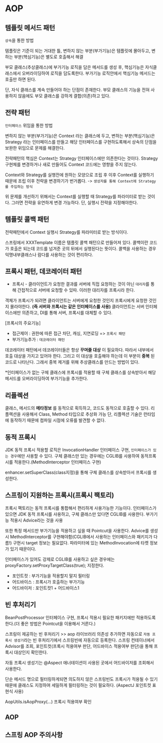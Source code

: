 # AOP

## 템플릿 메서드 패턴
`상속`을 통한 방법

템플릿은 기준이 되는 거대한 틀, 변하지 않는 부분(부가기능)은 템플릿에 몰아두고, 변하는 부분(핵심기능)은 별도로 호출해서 해결

부모 클래스(추상클래스)에 부가기능 로직을 담은 메서드를 생성 후, 핵심기능은 자식클래스에서 오버라이딩하여 로직을 담도록한다. 부가기능 로직안에서 핵심기능 메서드는 호출만 하면 된다.

단, 자식 클래스를 계속 만들어야 하는 단점이 존재한다. 부모 클래스의 기능을 전혀 사용하지 않음에도 부모 클래스를 강하게 결합(의존)하고 있다.

## 전략 패턴
`인터페이스` 위임을 통한 방법

변하지 않는 부분(부가기능)은 Context 라는 클래스에 두고, 변하는 부분(핵심기능)은 Strategy 라는 인터페이스를 만들고 해당 인터페이스를 구현하도록해서 상속의 단점을 보완한 위임으로 문제를 해결한다.

전략패턴의 핵심은 Context는 Strategy 인터페이스에만 의존한다는 것이다. Strategy 구현체를 변경하거나 새로 만들어도 Context 코드에는 영향을 주지 않는다.

Context와 Strategy를 실행전에 원하는 모양으로 조립 후 이후 Context를 실행하기 때문에 조립 이후 전략을 변경하기가 번거롭다. -> `생성자를 통해 Context에 Strategy를 주입하는 방식`

위 문제를 개선하기 위해서는 Context를 실행할 때 Strategy를 파라미터로 받는 것이다. 그러면 전략을 유연하게 변경 가능하다. 단, 실행시 전략을 지정해야한다.

## 템플릿 콜백 패턴
전략패턴에서 Context 실행시 Strategy를 파라미터로 받는 방식이다.

스프링에서 XXXTemplate 이름은 템플릿 콜백 패턴으로 만들어져 있다. 콜백이란 코드가 호출은 되는데 코드를 넘겨준 곳의 뒤에서 실행된다는 뜻이다. 콜백을 사용하는 경우 익명내부클래스나 람다를 사용하는 것이 편리하다.

## 프록시 패턴, 데코레이터 패턴
* 프록시 - 클라이언트가 요청한 결과를 서버에 직접 요청하는 것이 아닌 `대리자`를 통해 간접적으로 서버에 요청할 수 있따. 이러한 대리자를 프록시라 한다.

객체가 프록시가 되려면 클라이언트는 서버에게 요청한 것인지 프록시에게 요청한 것인지 몰라야한다. __(즉 서버와 프록시는 같은 인터페이스를 사용)__ 클라이언트는 서버 인터페이스에만 의존하고, DI를 통해 서버, 프록시를 대체할 수 있다.

[프록시의 주요기능]
* 접근제어 : 권한에 따른 접근 차단, 캐싱, 지연로딩 => `프록시 패턴`
* 부가기능추가 : `데코레이터 패턴`

데코레이터 패턴에서 데코레이터들은 항상 __꾸며줄 대상__ 이 필요하다. 따라서 내부에서 호출 대상을 가지고 있어야 한다. 그리고 이 대상을 호출해야 하는데 이 부분이 __중복__ 된 코드로 나타난다. 그래서 중복 제거를 위해 추상클래스를 만드는 방법이 있다.

*인터페이스가 없는 구체 클래스에 프록시를 적용할 때 구체 클래스를 상속받아서 해당 메서드를 오버라이딩하여 부가기능을 추가한다.

## 리플렉션
클래스, 메서드의 __메타정보__ 를 동적으로 획득하고, 코드도 동적으로 호출할 수 있다. 리플렉션을 사용해서 Class, Method 타입으로 추상화 가능 단, 리플렉션 기술은 런타임에 동작하기 때문에 컴파일 시점에 오류를 발견할 수 없다.

## 동적 프록시
JDK 동적 프록시 적용할 로직은 InvocationHandler 인터페이스 구현, `인터페이스가 있는 경우`에만 사용할 수 있다. 구체 클래스만 있는 경우에는 CGLIB를 사용하여 동적프록시를 적용한다.(MethodInterceptor 인터페이스 구현)

enhancer.setSuperClass(class지정)을 통해 구체 클래스를 상속받아서 프록시를 생성한다.

## 스프링이 지원하는 프록시(프록시 팩토리)
프록시 팩토리는 동적 프록시를 통합해서 편리하게 사용가능한 기능이다. 인터페이스가 있으면 JDK 동적 프록시를 사용하고, 구체 클래스만 있다면 CGLIB를 사용한다. 부가기능 적용시 Advice라는 것을 사용

또한 특정 메서드만 부가기능을 적용하고 싶을 때 Pointcut을 사용한다. Advice를 생성시 MethodInterceptor를 구현해야함(CGLIB에서 사용하는 인터페이스와 패키지가 다름!) 구현시 target 정보는 필요없다. 파라미터에 있는 MethodInvocation에 타켓 정보가 있기 때문이다.

인터페이스가 있어도 강제로 CGLIB를 사용하고 싶은 경우에는 proxyFactory.setProxyTargetClass(true); 지정한다.

* 포인트컷 : 부가기능을 적용할지 말지 필터링
* 어드바이스 : 프록시가 호출하는 부가기능
* 어드바이저 : 포인트컷1 + 어드바이스1

## 빈 후처리기
BeanPostProcessor 인터페이스 구현, 프록시 적용시 필요한 패키지에만 적용하도록 한다.(더 좋은 방법은 Pointcut을 이용해서 거른다.)

스프링이 제공하는 빈 후처리기 >> aop 라이브러리 의존성 추가하면 자동으로 `자동 프록시 생성기`라는 빈 후처리기에서 스프링빈에 자동으로 등록한다. 스프링 컨테이너에서 Advisor를 조회, 포인트컷(프록시 적용여부 판단, 어드바이스 적용여부 판단)을 통해 프록시 대상인지 확인한다.

자동 프록시 생성기는 @Aspect 애너테이션이 사용된 곳에서 어드바이저를 조회해서 사용한다.

단순 메서드 명으로 필터링하게되면 의도하지 않은 스프링빈도 프록시가 적용될 수 있기때문에 클래스도 지정하여 세밀하게 필터링하는 것이 필요하다. (AspectJ 포인트컷 표현식 사용)

AopUtils.isAopProxy(...) 프록시 적용여부 확인

## AOP

## 스프링 AOP 주의사항